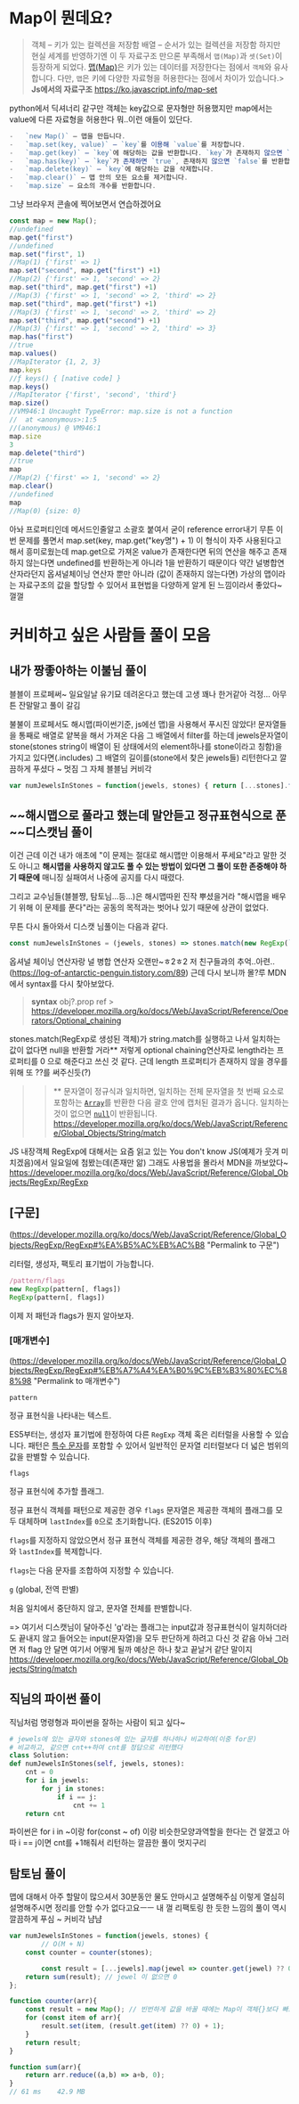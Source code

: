 # Map이 뭔데요?
> 객체 – 키가 있는 컬렉션을 저장함
> 배열 – 순서가 있는 컬렉션을 저장함
	하지만 현실 세계를 반영하기엔 이 두 자료구조 만으론 부족해서 `맵(Map)`과 `셋(Set)`이 등장하게 되었다.
> [맵(Map)](https://developer.mozilla.org/ko/docs/Web/JavaScript/Reference/Global_Objects/Map)은 키가 있는 데이터를 저장한다는 점에서 `객체`와 유사합니다. 다만, `맵`은 키에 다양한 자료형을 허용한다는 점에서 차이가 있습니다.> 
> **Js에서의 자료구조**
> https://ko.javascript.info/map-set

 python에서 딕셔너리 같구만 객체는 key값으로 문자형만 허용했지만 map에서는 value에 다른 자료형을 허용한다
 뭐..이런 애들이 있단다.

```javascript
-   `new Map()` – 맵을 만듭니다.
-   `map.set(key, value)` – `key`를 이용해 `value`를 저장합니다.
-   `map.get(key)` – `key`에 해당하는 값을 반환합니다. `key`가 존재하지 않으면 `undefined`를 반환합니다.
-   `map.has(key)` – `key`가 존재하면 `true`, 존재하지 않으면 `false`를 반환합니다.
-   `map.delete(key)` – `key`에 해당하는 값을 삭제합니다.
-   `map.clear()` – 맵 안의 모든 요소를 제거합니다.
-   `map.size` – 요소의 개수를 반환합니다.
```
그냥 브라우저 콘솔에 찍어보면서 연습하겠어요

```javascript
const map = new Map();
//undefined
map.get("first")
//undefined
map.set("first", 1)
//Map(1) {'first' => 1}
map.set("second", map.get("first") +1)
//Map(2) {'first' => 1, 'second' => 2}
map.set("third", map.get("first") +1)
//Map(3) {'first' => 1, 'second' => 2, 'third' => 2}
map.set("third", map.get("first") +1)
//Map(3) {'first' => 1, 'second' => 2, 'third' => 2}
map.set("third", map.get("second") +1)
//Map(3) {'first' => 1, 'second' => 2, 'third' => 3}
map.has("first")
//true
map.values()
//MapIterator {1, 2, 3}
map.keys
//ƒ keys() { [native code] }
map.keys()
//MapIterator {'first', 'second', 'third'}
map.size()
//VM946:1 Uncaught TypeError: map.size is not a function
//  at <anonymous>:1:5
//(anonymous) @ VM946:1
map.size
3
map.delete("third")
//true
map
//Map(2) {'first' => 1, 'second' => 2}
map.clear()
//undefined
map
//Map(0) {size: 0}

```
아놔 프로퍼티인데 메서드인줄알고 소괄호 붙여서 굳이 reference error내기
무튼 이번 문제를 풀면서 map.set(key, map.get("key명") + 1)
이 형식이 자주 사용된다고 해서 흥미로웠는데
map.get으로 가져온 value가 존재한다면 뒤의 연산을 해주고 존재하지 않는다면 undefined를 반환하는게 아니라 1을 반환하기 때문이다
약간 널병합연산자라던지 옵셔널체이닝 연산자 뿐만 아니라 (값이 존재하지 않는다면) 가상의 맵이라는 자료구조의 값을 할당할 수 있어서 표현법을 다양하게 알게 된 느낌이라서 좋았다~ 껄껄


# 커비하고 싶은 사람들 풀이 모음
## 내가 짱좋아하는 이불님 풀이
블블이 프로페써~ 일요일날 유기묘 데려온다고 했는데 고생 꽤나 한거같아 걱정... 아무튼 잔말말고 풀이 갈김

불불이 프로페서도 해시맵(파이썬기준, js에선 맵)을 사용해서 푸시진 않았다!
문자열들을 통째로 배열로 얕복을 해서 가져온 다음 그 배열에서 filter를 하는데 jewels문자열이 stone(stones string이 배열이 된 상태에서의 element하나를 stone이라고 칭함)을 가지고 있다면(.includes) 그 배열의 길이를(stone에서 찾은 jewels들) 리턴한다고 깔끔하게 푸셨다 ~ 멋짐 그 자체 블블님 커비각

```javascript
var numJewelsInStones = function(jewels, stones) { return [...stones].filter(stone => jewels.includes(stone)).length };
```

## ~~해시맵으로 풀라고 했는데 말안듣고 정규표현식으로 푼  ~~디스캣님 풀이
이건 근데 이건 내가 애초에 "이 문제는 절대로 해시맵만 이용해서 푸세요"라고 말한 것도 아니고 **해시맵을 사용하지 않고도 풀 수 있는 방법이 있다면 그 풀이 또한 존중해야 하기 때문에** 매니징 실패여서 나중에 공지를 다시 때렸다.

그리고 교수님들(블블쨩, 탐토님...등...)은 해시맵따윈 진작 뿌셨을거라 "해시맵을 배우기 위해 이 문제를 푼다"라는 공동의 목적과는 벗어나 있기 때문에 상관이 없었다.

무튼 다시 돌아와서 디스캣 님풀이는 다음과 같다.
```javascript
const numJewelsInStones = (jewels, stones) => stones.match(new RegExp(`[${jewels}]`,'g'))?.length??0
```
옵셔널 체이닝 연산자랑 널 병합 연산자 오랜만~ㅎ2ㅎ2
저 친구들과의 추억..아련..(https://log-of-antarctic-penguin.tistory.com/89)
근데 다시 보니까 몰?루 MDN에서 syntax를 다시 찾아보았다.
> **syntax**
> obj?.prop
ref > https://developer.mozilla.org/ko/docs/Web/JavaScript/Reference/Operators/Optional_chaining


stones.match(RegExp로 생성된 객체)가 string.match를 실행하고 나서 일치하는 값이 없다면 null을 반환할 거라** 저렇게 optional chaining연산자로 length라는 프로퍼티를 0 으로 해준다고 쓰신 것 같다. 근데 length 프로퍼티가 존재하지 않을 경우를 위해 또 ??를 써주신듯(?)

>>** 문자열이 정규식과 일치하면, 일치하는 전체 문자열을 첫 번째 요소로 포함하는 [`Array`](https://developer.mozilla.org/ko/docs/Web/JavaScript/Reference/Global_Objects/Array)를 반환한 다음 괄호 안에 캡처된 결과가 옵니다. 일치하는 것이 없으면 [`null`](https://developer.mozilla.org/ko/docs/Web/JavaScript/Reference/Global_Objects/null)이 반환됩니다.
>>https://developer.mozilla.org/ko/docs/Web/JavaScript/Reference/Global_Objects/String/match

JS 내장객체 RegExp에 대해서는 요즘 읽고 있는 You don't know JS(예제가 웃겨 미치겠음)에서 일요일에 첨봤는데(존재만 앎) 그래도 사용법을 몰라서 MDN을 까보았다~
https://developer.mozilla.org/ko/docs/Web/JavaScript/Reference/Global_Objects/RegExp/RegExp

## [구문]
(https://developer.mozilla.org/ko/docs/Web/JavaScript/Reference/Global_Objects/RegExp/RegExp#%EA%B5%AC%EB%AC%B8 "Permalink to 구문")

리터럴, 생성자, 팩토리 표기법이 가능합니다.
```javascript
/pattern/flags
new RegExp(pattern[, flags])
RegExp(pattern[, flags])

```
이제 저 패턴과 flags가 뭔지 알아보자.

### [매개변수]
(https://developer.mozilla.org/ko/docs/Web/JavaScript/Reference/Global_Objects/RegExp/RegExp#%EB%A7%A4%EA%B0%9C%EB%B3%80%EC%88%98 "Permalink to 매개변수")

`pattern`

정규 표현식을 나타내는 텍스트.

ES5부터는, 생성자 표기법에 한정하여 다른 `RegExp` 객체 혹은 리터럴을 사용할 수 있습니다. 패턴은 [특수 문자](https://developer.mozilla.org/ko/docs/Web/JavaScript/Guide/Regular_Expressions#%ed%8a%b9%ec%88%98_%eb%ac%b8%ec%9e%90_%ec%82%ac%ec%9a%a9%ed%95%98%ea%b8%b0)를 포함할 수 있어서 일반적인 문자열 리터럴보다 더 넓은 범위의 값을 판별할 수 있습니다.

`flags`

정규 표현식에 추가할 플래그.

정규 표현식 객체를 패턴으로 제공한 경우 `flags` 문자열은 제공한 객체의 플래그를 모두 대체하며 `lastIndex`를 `0`으로 초기화합니다. (ES2015 이후)

`flags`를 지정하지 않았으면서 정규 표현식 객체를 제공한 경우, 해당 객체의 플래그와 `lastIndex`를 복제합니다.

`flags`는 다음 문자를 조합하여 지정할 수 있습니다.

`g` (global, 전역 판별)

처음 일치에서 중단하지 않고, 문자열 전체를 판별합니다.

=> 여기서 디스캣님이 달아주신 'g'라는 플래그는 input값과 정규표현식이 일치하더라도 끝내지 않고 들어오는 input(문자열)을 모두 판단하게 하려고 다신 것 같음
아놔 그러면 저 flag 안 달면 여기서 어떻게 될까 예상은 하나 찾고 끝날거 같단 말이지
https://developer.mozilla.org/ko/docs/Web/JavaScript/Reference/Global_Objects/String/match


## 직님의 파이썬 풀이
직님처럼 명령형과 파이썬을 잘하는 사람이 되고 싶다~
```python
# jewels에 있는 글자와 stones에 있는 글자를 하나하나 비교하여(이중 for문) 
# 비교하고, 같으면 cnt++하여 cnt를 정답으로 리턴했다 
class Solution:
def numJewelsInStones(self, jewels, stones):
	cnt = 0
	for i in jewels:
		for j in stones:
			if i == j:
				cnt += 1
	return cnt
```
파이썬은 for i in ~이랑  for(const ~ of) 이랑 비슷한모양과역할을 한다는 건 알겠고
아따 i  == j이면 cnt를 +1해줘서 리턴하는 깔끔한 풀이 멋지구리


## 탐토님 풀이
맵에 대해서 아주 할말이 많으셔서 30분동안 물도 안마시고 설명해주심
이렇게 열심히 설명해주시면 정리를 안할 수가 없다고요ㅡㅡ
내 껄 리팩토링 한 듯한 느낌의 풀이 역시 깔끔하게 푸심 ~ 커비각 냠냠
```javascript
var numJewelsInStones = function(jewels, stones) {
		// O(M + N)	
    const counter = counter(stones);

		const result = [...jewels].map(jewel => counter.get(jewel) ?? 0);
    return sum(result); // jewel 이 없으면 0
};

function counter(arr){
    const result = new Map(); // 빈번하게 값을 바꿀 때에는 Map이 객체{}보다 빠르다
    for (const item of arr){
        result.set(item, (result.get(item) ?? 0) + 1);
    }
    return result;
}

function sum(arr){
    return arr.reduce((a,b) => a+b, 0);
}
// 61 ms	42.9 MB
```

